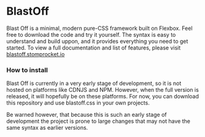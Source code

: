 # BlastOff
Blast Off is a minimal, modern pure-CSS framework built on Flexbox. Feel free to download the code and try it yourself.
The syntax is easy to understand and build uppon, and it provides everything you need to get started. To view a full documentation and list of features, please visit [blastoff.stomprocket.io](blastoff.stomprocket.io)

### How to install
Blast Off is currently in a very early stage of development, so it is not hosted on platforms like CDNJS and NPM. However, when the full version is released, it will hopefully be on these platforms. For now, you can download this repository and use blastoff.css in your own projects. 

Be warned however, that because this is such an early stage of development the project is prone to large changes that may not have the same syntax as earlier versions.
